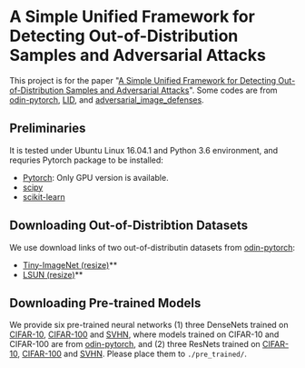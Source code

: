 # A Simple Unified Framework for Detecting Out-of-Distribution Samples and Adversarial Attacks

This project is for the paper "[A Simple Unified Framework for Detecting Out-of-Distribution Samples and Adversarial Attacks](https://arxiv.org/abs/1807.03888)". Some codes are from [odin-pytorch](https://github.com/ShiyuLiang/odin-pytroch), [LID](https://github.com/xingjunm/lid_adversarial_subspace_detection), and [adversarial_image_defenses](https://github.com/facebookresearch/adversarial_image_defenses).

## Preliminaries
It is tested under Ubuntu Linux 16.04.1 and Python 3.6 environment, and requries Pytorch package to be installed:

* [Pytorch](http://pytorch.org/): Only GPU version is available.
* [scipy](https://github.com/scipy/scipy)
* [scikit-learn](http://scikit-learn.org/stable/)

## Downloading Out-of-Distribtion Datasets
We use download links of two out-of-distributin datasets from [odin-pytorch](https://github.com/ShiyuLiang/odin-pytorch):

* [Tiny-ImageNet (resize)](https://www.dropbox.com/s/kp3my3412u5k9rl/Imagenet_resize.tar.gz)**
* [LSUN (resize)](https://www.dropbox.com/s/moqh2wh8696c3yl/LSUN_resize.tar.gz)** 

## Downloading Pre-trained Models
We provide six pre-trained neural networks (1) three DenseNets trained on [CIFAR-10](https://www.dropbox.com/s/pnbvr16gnpyr1zg/densenet_cifar10.pth?dl=0), [CIFAR-100](https://www.dropbox.com/s/7ur9qo81u30od36/densenet_cifar100.pth?dl=0) and [SVHN](https://www.dropbox.com/s/9ol1h2tb3xjdpp1/densenet_svhn.pth?dl=0), where models trained on CIFAR-10 and CIFAR-100 are from [odin-pytorch](https://github.com/ShiyuLiang/odin-pytroch), and (2) three ResNets trained on [CIFAR-10](https://www.dropbox.com/s/ynidbn7n7ccadog/resnet_cifar10.pth?dl=0), [CIFAR-100](https://www.dropbox.com/s/yzfzf4bwqe4du6w/resnet_cifar100.pth?dl=0) and [SVHN](https://www.dropbox.com/s/uvgpgy9pu7s9ps2/resnet_svhn.pth?dl=0). Please place them to `./pre_trained/`.
